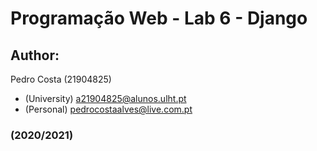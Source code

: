 # Programação Web - Lab 6 - Django
## Author:
Pedro Costa (21904825)
- (University) a21904825@alunos.ulht.pt
- (Personal) pedrocostaalves@live.com.pt

### (2020/2021)